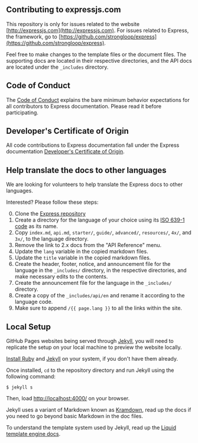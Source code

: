 ## Contributing to expressjs.com

This repository is only for issues related to the website [http://expressjs.com](http://expressjs.com). For issues related to Express, the framework, go to [https://github.com/strongloop/express](https://github.com/strongloop/express).

Feel free to make changes to the template files or the document files. The supporting docs are located in their respective directories, and the API docs are located under the `_includes` directory.

## Code of Conduct

The [Code of Conduct][] explains the bare minimum behavior expectations for all contributors to Express documentation. Please read it before participating.

## Developer's Certificate of Origin

All code contributions to Express documentation fall under the Express documentation [Developer's Certificate of Origin][].


## Help translate the docs to other languages

We are looking for volunteers to help translate the Express docs to other languages.

Interested? Please follow these steps:

0. Clone the [Express repository](https://github.com/strongloop/expressjs.com)
1. Create a directory for the language of your choice using its [ISO 639-1 code](http://www.loc.gov/standards/iso639-2/php/code_list.php) as its name.
2. Copy `index.md`, `api.md`, `starter/`, `guide/`, `advanced/`, `resources/`, `4x/`, and `3x/`, to the language directory.
3. Remove the link to 2.x docs from the "API Reference" menu.
4. Update the `lang` variable in the copied markdown files.
5. Update the `title` variable in the copied markdown files.
6. Create the header, footer, notice, and announcement file for the language in the `_includes/` directory, in the respective directories, and make necessary edits to the contents.
7. Create the announcement file for the language in the `_includes/` directory.
8. Create a copy of the `_includes/api/en` and rename it according to the language code.
9. Make sure to append `/{{ page.lang }}` to all the links within the site.

## Local Setup

GitHub Pages websites being served through [Jekyll](http://jekyllrb.com/), you will need to replicate the setup on your local machine to preview the website locally.

[Install Ruby](https://www.ruby-lang.org/en/documentation/installation/) and [Jekyll](http://jekyllrb.com/docs/installation/) on your system, if you don't have them already.

Once installed, `cd` to the repository directory and run Jekyll using the following command:

```
$ jekyll s
```

Then, load [http://localhost:4000/](http://localhost:4000/) on your browser.

Jekyll uses a variant of Markdown known as [Kramdown](http://kramdown.gettalong.org/quickref.html), read up the docs if you need to go beyond basic Markdown in the doc files.

To understand the template system used by Jekyll, read up the [Liquid template engine docs](http://liquidmarkup.org/).

[Code of Conduct]: CODE_OF_CONDUCT.md
[Developer's Certificate of Origin]: DCO.md
